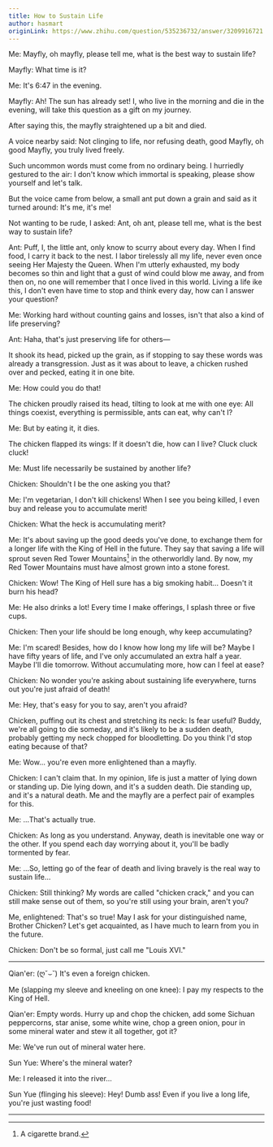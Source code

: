 ```yaml
---
title: How to Sustain Life
author: hasmart
originLink: https://www.zhihu.com/question/535236732/answer/3209916721
---
```


Me: Mayfly, oh mayfly, please tell me, what is the best way to sustain life?

Mayfly: What time is it?

Me: It's 6:47 in the evening.

Mayfly: Ah! The sun has already set! I, who live in the morning and die in the evening, will take this question as a gift on my journey.

After saying this, the mayfly straightened up a bit and died.

A voice nearby said: Not clinging to life, nor refusing death, good Mayfly, oh good Mayfly, you truly lived freely.

Such uncommon words must come from no ordinary being. I hurriedly gestured to the air: I don't know which immortal is speaking, please show yourself and let's talk.

But the voice came from below, a small ant put down a grain and said as it turned around: It's me, it's me!

Not wanting to be rude, I asked: Ant, oh ant, please tell me, what is the best way to sustain life?

Ant: Puff, I, the little ant, only know to scurry about every day. When I find food, I carry it back to the nest. I labor tirelessly all my life, never even once seeing Her Majesty the Queen. When I'm utterly exhausted, my body becomes so thin and light that a gust of wind could blow me away, and from then on, no one will remember that I once lived in this world. Living a life ike this, I don't even have time to stop and think every day, how can I answer your question?

Me: Working hard without counting gains and losses, isn't that also a kind of life preserving?

Ant: Haha, that's just preserving life for others—

It shook its head, picked up the grain, as if stopping to say these words was already a transgression. Just as it was about to leave, a chicken rushed over and pecked, eating it in one bite.

Me: How could you do that!

The chicken proudly raised its head, tilting to look at me with one eye: All things coexist, everything is permissible, ants can eat, why can't I?

Me: But by eating it, it dies.

The chicken flapped its wings: If it doesn't die, how can I live? Cluck cluck cluck!

Me: Must life necessarily be sustained by another life?

Chicken: Shouldn't I be the one asking you that?

Me: I'm vegetarian, I don't kill chickens! When I see you being killed, I even buy and release you to accumulate merit!

Chicken: What the heck is accumulating merit?

Me: It's about saving up the good deeds you've done, to exchange them for a longer life with the King of Hell in the future. They say that saving a life will sprout seven Red Tower Mountains[^1] in the otherworldly land. By now, my Red Tower Mountains must have almost grown into a stone forest.

Chicken: Wow! The King of Hell sure has a big smoking habit... Doesn't it burn his head?

Me: He also drinks a lot! Every time I make offerings, I splash three or five cups.

Chicken: Then your life should be long enough, why keep accumulating?

Me: I'm scared! Besides, how do I know how long my life will be? Maybe I have fifty years of life, and I've only accumulated an extra half a year. Maybe I'll die tomorrow. Without accumulating more, how can I feel at ease?

Chicken: No wonder you're asking about sustaining life everywhere, turns out you're just afraid of death!

Me: Hey, that's easy for you to say, aren't you afraid?

Chicken, puffing out its chest and stretching its neck: Is fear useful? Buddy, we're all going to die someday, and it's likely to be a sudden death, probably getting my neck chopped for bloodletting. Do you think I'd stop eating because of that?

Me: Wow... you're even more enlightened than a mayfly.

Chicken: I can't claim that. In my opinion, life is just a matter of lying down or standing up. Die lying down, and it's a sudden death. Die standing up, and it's a natural death. Me and the mayfly are a perfect pair of examples for this.

Me: ...That's actually true.

Chicken: As long as you understand. Anyway, death is inevitable one way or the other. If you spend each day worrying about it, you'll be badly tormented by fear.

Me: ...So, letting go of the fear of death and living bravely is the real way to sustain life...

Chicken: Still thinking? My words are called "chicken crack," and you can still make sense out of them, so you're still using your brain, aren't you?

Me, enlightened: That's so true! May I ask for your distinguished name, Brother Chicken? Let's get acquainted, as I have much to learn from you in the future.

Chicken: Don't be so formal, just call me "Louis XVI."

---

Qian'er: (ღ˘⌣˘) It's even a foreign chicken.

Me (slapping my sleeve and kneeling on one knee): I pay my respects to the King of Hell.

Qian'er: Empty words. Hurry up and chop the chicken, add some Sichuan peppercorns, star anise, some white wine, chop a green onion, pour in some mineral water and stew it all together, got it?

Me: We've run out of mineral water here.

Sun Yue: Where's the mineral water?

Me: I released it into the river...

Sun Yue (flinging his sleeve): Hey! Dumb ass! Even if you live a long life, you're just wasting food!

---

[^1]: A cigarette brand.
